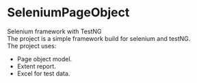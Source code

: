 # SeleniumPageObject
Selenium framework with TestNG<br>
The project is a simple framework build for selenium and testNG.<br>
The project uses:
- Page object model.
- Extent report.
- Excel for test data.
